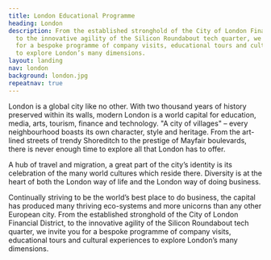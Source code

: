 ```yaml
---
title: London Educational Programme
heading: London
description: From the established stronghold of the City of London Financial District,
  to the innovative agility of the Silicon Roundabout tech quarter, we invite you
  for a bespoke programme of company visits, educational tours and cultural experiences
  to explore London’s many dimensions.
layout: landing
nav: london
background: london.jpg
repeatnav: true
---
```


London is a global city like no other. With two thousand years of history preserved within its walls, modern London is a world capital for education, media, arts, tourism, finance and technology. "A city of villages" – every neighbourhood boasts its own character, style and heritage. From the art-lined streets of trendy Shoreditch to the prestige of Mayfair boulevards, there is never enough time to explore all that London has to offer.

A hub of travel and migration, a great part of the city’s identity is its celebration of the many world cultures which reside there. Diversity is at the heart of both the London way of life and the London way of doing business.

Continually striving to be the world’s best place to do business, the capital has produced many thriving eco-systems and more unicorns than any other European city. From the established stronghold of the City of London Financial District, to the innovative agility of the Silicon Roundabout tech quarter, we invite you for a bespoke programme of company visits, educational tours and cultural experiences to explore London’s many dimensions.
